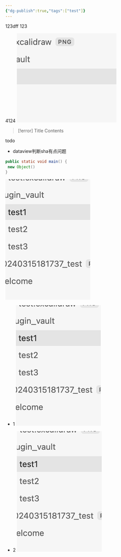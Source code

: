 ```yaml
---
{"dg-publish":true,"tags":["test"]}
---
```



123dff
123

4124
![20240315181737_test.png](img/user/20240315181737_test.png)


> [!error] Title
> Contents

todo
- dataview判断sha有点问题

```java title="123"
public static void main() {
 new Object()
}
```

![img1.png](img/user/img1.png)


- 1
![img2.png](img/user/img2.png)

- 2
![img3.png](img/user/img3.png)